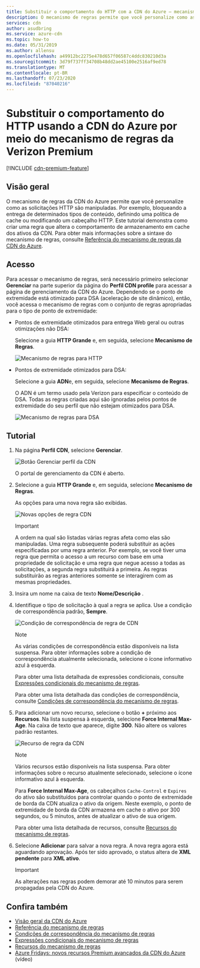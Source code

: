```yaml
---
title: Substituir o comportamento do HTTP com a CDN do Azure – mecanismo de regras da Verizon Premium
description: O mecanismo de regras permite que você personalize como as solicitações HTTP são processadas pela CDN do Azure na Verizon Premium, como o bloqueio da distribuição de certos tipos de conteúdo, definição de uma política de cache e modificação dos cabeçalhos HTTP.
services: cdn
author: asudbring
ms.service: azure-cdn
ms.topic: how-to
ms.date: 05/31/2019
ms.author: allensu
ms.openlocfilehash: a49912bc2275e478d657f06587c4ddc830210d3a
ms.sourcegitcommit: 3d79f737ff34708b48dd2ae45100e2516af9ed78
ms.translationtype: MT
ms.contentlocale: pt-BR
ms.lasthandoff: 07/23/2020
ms.locfileid: "87040216"
---
```

# <a name="override-http-behavior-using-the-azure-cdn-from-verizon-premium-rules-engine"></a>Substituir o comportamento do HTTP usando a CDN do Azure por meio do mecanismo de regras da Verizon Premium

[!INCLUDE [cdn-premium-feature](../../includes/cdn-premium-feature.md)]

## <a name="overview"></a>Visão geral

O mecanismo de regras da CDN do Azure permite que você personalize como as solicitações HTTP são manipuladas. Por exemplo, bloqueando a entrega de determinados tipos de conteúdo, definindo uma política de cache ou modificando um cabeçalho HTTP. Este tutorial demonstra como criar uma regra que altera o comportamento de armazenamento em cache dos ativos da CDN. Para obter mais informações sobre a sintaxe do mecanismo de regras, consulte [Referência do mecanismo de regras da CDN do Azure](cdn-verizon-premium-rules-engine-reference.md).

## <a name="access"></a>Acesso

Para acessar o mecanismo de regras, será necessário primeiro selecionar **Gerenciar** na parte superior da página do **Perfil CDN profile** para acessar a página de gerenciamento da CDN do Azure. Dependendo se o ponto de extremidade está otimizado para DSA (aceleração de site dinâmico), então, você acessa o mecanismo de regras com o conjunto de regras apropriadas para o tipo de ponto de extremidade:

- Pontos de extremidade otimizados para entrega Web geral ou outras otimizações não DSA:
    
    Selecione a guia **HTTP Grande** e, em seguida, selecione **Mecanismo de Regras**.

    ![Mecanismo de regras para HTTP](./media/cdn-rules-engine/cdn-http-rules-engine.png)

- Pontos de extremidade otimizados para DSA:
    
    Selecione a guia **ADN**e, em seguida, selecione **Mecanismo de Regras**.
    
    O ADN é um termo usado pela Verizon para especificar o conteúdo de DSA. Todas as regras criadas aqui são ignoradas pelos pontos de extremidade do seu perfil que não estejam otimizados para DSA.

    ![Mecanismo de regras para DSA](./media/cdn-rules-engine/cdn-dsa-rules-engine.png)

## <a name="tutorial"></a>Tutorial

1. Na página **Perfil CDN**, selecione **Gerenciar**.
   
    ![Botão Gerenciar perfil da CDN](./media/cdn-rules-engine/cdn-manage-btn.png)
   
    O portal de gerenciamento da CDN é aberto.

2. Selecione a guia **HTTP Grande** e, em seguida, selecione **Mecanismo de Regras**.
   
    As opções para uma nova regra são exibidas.
   
    ![Novas opções de regra CDN](./media/cdn-rules-engine/cdn-new-rule.png)
   
   > [!IMPORTANT]
   > A ordem na qual são listadas várias regras afeta como elas são manipuladas. Uma regra subsequente poderá substituir as ações especificadas por uma regra anterior. Por exemplo, se você tiver uma regra que permita o acesso a um recurso com base em uma propriedade de solicitação e uma regra que negue acesso a todas as solicitações, a segunda regra substituirá a primeira. As regras substituirão as regras anteriores somente se interagirem com as mesmas propriedades.
   >

3. Insira um nome na caixa de texto **Nome/Descrição** .

4. Identifique o tipo de solicitação à qual a regra se aplica. Use a condição de correspondência padrão, **Sempre**.
   
   ![Condição de correspondência de regra de CDN](./media/cdn-rules-engine/cdn-request-type.png)
   
   > [!NOTE]
   > As várias condições de correspondência estão disponíveis na lista suspensa. Para obter informações sobre a condição de correspondência atualmente selecionada, selecione o ícone informativo azul à esquerda.
   >
   >  Para obter uma lista detalhada de expressões condicionais, consulte [Expressões condicionais do mecanismo de regras](cdn-verizon-premium-rules-engine-reference-match-conditions.md).
   >  
   > Para obter uma lista detalhada das condições de correspondência, consulte [Condições de correspondência do mecanismo de regras](cdn-verizon-premium-rules-engine-reference-match-conditions.md).
   >
   >

5. Para adicionar um novo recurso, selecione o botão **+** próximo aos **Recursos**.  Na lista suspensa à esquerda, selecione **Force Internal Max-Age**.  Na caixa de texto que aparece, digite **300**. Não altere os valores padrão restantes.
   
   ![Recurso de regra da CDN](./media/cdn-rules-engine/cdn-new-feature.png)
   
   > [!NOTE]
   > Vários recursos estão disponíveis na lista suspensa. Para obter informações sobre o recurso atualmente selecionado, selecione o ícone informativo azul à esquerda.
   >
   > Para **Force Internal Max-Age**, os cabeçalhos `Cache-Control` e `Expires` do ativo são substituídos para controlar quando o ponto de extremidade de borda da CDN atualiza o ativo da origem. Neste exemplo, o ponto de extremidade de borda da CDN armazena em cache o ativo por 300 segundos, ou 5 minutos, antes de atualizar o ativo de sua origem.
   >
   > Para obter uma lista detalhada de recursos, consulte [Recursos do mecanismo de regras](cdn-verizon-premium-rules-engine-reference-features.md).
   >
   >

6. Selecione **Adicionar** para salvar a nova regra.  A nova regra agora está aguardando aprovação. Após ter sido aprovado, o status altera de **XML pendente** para **XML ativo**.
   
   > [!IMPORTANT]
   > As alterações nas regras podem demorar até 10 minutos para serem propagadas pela CDN do Azure.
   >
   >

## <a name="see-also"></a>Confira também

- [Visão geral da CDN do Azure](cdn-overview.md)
- [Referência do mecanismo de regras](cdn-verizon-premium-rules-engine-reference.md)
- [Condições de correspondência do mecanismo de regras](cdn-verizon-premium-rules-engine-reference-match-conditions.md)
- [Expressões condicionais do mecanismo de regras](cdn-verizon-premium-rules-engine-reference-conditional-expressions.md)
- [Recursos do mecanismo de regras](cdn-verizon-premium-rules-engine-reference-features.md)
- [Azure Fridays: novos recursos Premium avançados da CDN do Azure](https://azure.microsoft.com/documentation/videos/azure-cdns-powerful-new-premium-features/) (vídeo)